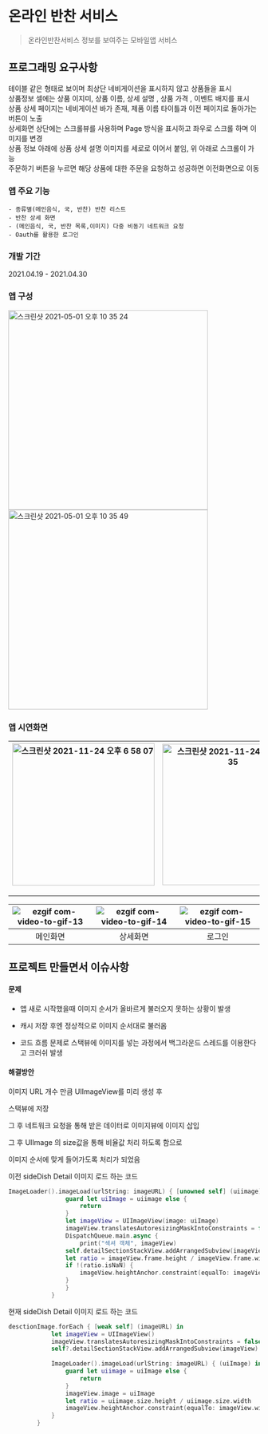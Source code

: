 # 온라인 반찬 서비스

> 온라인반찬서비스 정보를 보여주는 모바일앱 서비스 

## 프로그래밍 요구사항

테이블 같은 형태로 보이며 최상단 네비게이션을 표시하지 않고 상품들을 표시<br>
상품정보 셀에는 상품 이지미, 상품 이름, 상세 설명 , 상품 가격 , 이벤트 배지를 표시<br>
상품 상세 페이지는 네비게이션 바가 존재, 제품 이름 타이틀과 이전 페이지로 돌아가는 버튼이 노출<br>
상세화면 상단에는 스크롤뷰를 사용하며 Page 방식을 표시하고 좌우로 스크롤 하며 이미지를 변경<br>
상품 정보 아래에 상품 상세 설명 이미지를 세로로 이어서 붙임, 위 아래로 스크롤이 가능<br>
주문하기 버튼을 누르면 해당 상품에 대한 주문을 요청하고 성공하면 이전화면으로 이동<br>

### 앱 주요 기능

```
- 종류별(메인음식, 국, 반찬) 반찬 리스트  
- 반찬 상세 화면
- (메인음식, 국, 반찬 목록,이미지) 다중 비동기 네트워크 요청
- Oauth를 활용한 로그인
```



### 

### 개발 기간 

2021.04.19 - 2021.04.30

### 앱 구성

<img width="400" alt="스크린샷 2021-05-01 오후 10 35 24" src="https://user-images.githubusercontent.com/33626693/116784144-9df48f00-aacd-11eb-9869-ad74746e876f.png"> 

<img width="400" alt="스크린샷 2021-05-01 오후 10 35 49" src="https://user-images.githubusercontent.com/33626693/116784142-9af99e80-aacd-11eb-87b8-95f6e3920b69.png"> 


### 앱 시연화면

| <img width="285" alt="스크린샷 2021-11-24 오후 6 58 07" src="https://user-images.githubusercontent.com/33626693/143216391-af4ee5db-87d9-45eb-9ec8-442f34d25c10.png"> | <img width="283" alt="스크린샷 2021-11-24 오후 6 58 35" src="https://user-images.githubusercontent.com/33626693/143216453-e2c50fce-a7b6-4221-9ca6-407db4ca1894.png"> | <img width="278" alt="스크린샷 2021-11-24 오후 6 58 52" src="https://user-images.githubusercontent.com/33626693/143216500-dfae74a3-5f12-4a31-a5fa-f01925c7fbff.png"> | <img width="282" alt="스크린샷 2021-11-24 오후 6 59 02" src="https://user-images.githubusercontent.com/33626693/143216541-812c7a70-d5c2-4dc4-b746-ec1a01e51080.png"> |
| ------------------------------------------------------------ | ------------------------------------------------------------ | ------------------------------------------------------------ | ------------------------------------------------------------ |

---

| ![ezgif com-video-to-gif-13](https://user-images.githubusercontent.com/33626693/116782017-aa72ea80-aac1-11eb-902f-9a952216b5b4.gif) | ![ezgif com-video-to-gif-14](https://user-images.githubusercontent.com/33626693/116782099-371da880-aac2-11eb-9e51-1ca0b021acd2.gif) | ![ezgif com-video-to-gif-15](https://user-images.githubusercontent.com/33626693/116783361-4e13c900-aac9-11eb-9cc6-9b0ffd0848db.gif) |
| :----------------------------------------------------------: | :----------------------------------------------------------: | :----------------------------------------------------------: |
|                           메인화면                           |                           상세화면                           |                            로그인                            |




## 프로젝트 만들면서 이슈사항

#### 문제 

- 앱 새로 시작했을때 이미지 순서가 올바르게 불러오지 못하는 상황이 발생

- 캐시 저장 후엔 정상적으로 이미지 순서대로 불러옴

- 코드 흐름 문제로 스택뷰에 이미지를 넣는 과정에서 백그라운드 스레드를 이용한다고 크러쉬 발생

#### 해결방안

이미지 URL 개수 만큼 UIImageView를 미리 생성 후

스택뷰에 저장

그 후 네트워크 요청을 통해 받은 데이터로 이미지뷰에 이미지 삽입

그 후 UIImage 의 size값을 통해 비율값 처리 하도록 함으로

이미지 순서에 맞게 들어가도록 처리가 되었음

이전 sideDish Detail 이미지 로드 하는 코드

```swift
ImageLoader().imageLoad(urlString: imageURL) { [unowned self] (uiimage) in
                guard let uiImage = uiimage else {
                    return
                }
                let imageView = UIImageView(image: uiImage)
                imageView.translatesAutoresizingMaskIntoConstraints = false
                DispatchQueue.main.async {
                    print("섹셔 객체", imageView)
                self.detailSectionStackView.addArrangedSubview(imageView)
                let ratio = imageView.frame.height / imageView.frame.width
                if !(ratio.isNaN) {
                    imageView.heightAnchor.constraint(equalTo: imageView.widthAnchor, multiplier: ratio).isActive = true
                }
                }
            }
```

현재 sideDish Detail 이미지 로드 하는 코드
```swift
desctionImage.forEach { [weak self] (imageURL) in
            let imageView = UIImageView()
            imageView.translatesAutoresizingMaskIntoConstraints = false
            self?.detailSectionStackView.addArrangedSubview(imageView)
            
            ImageLoader().imageLoad(urlString: imageURL) { (uiImage) in
                guard let uiimage = uiImage else {
                    return
                }
                imageView.image = uiImage
                let ratio = uiimage.size.height / uiimage.size.width
                imageView.heightAnchor.constraint(equalTo: imageView.widthAnchor, multiplier: ratio).isActive = true
            }
        }
```
